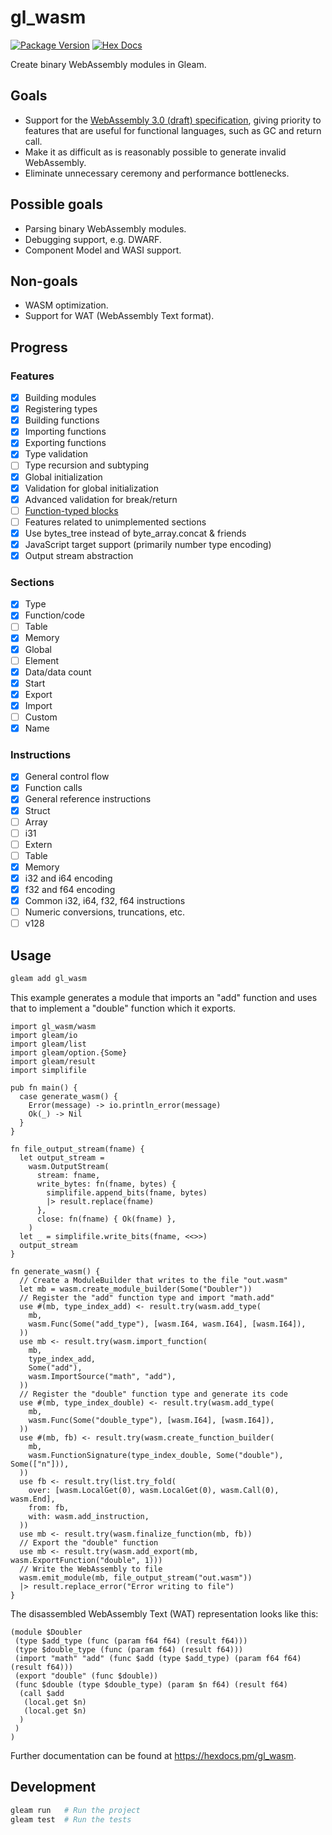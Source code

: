 # gl_wasm

[![Package Version](https://img.shields.io/hexpm/v/gl_wasm)](https://hex.pm/packages/gl_wasm)
[![Hex Docs](https://img.shields.io/badge/hex-docs-ffaff3)](https://hexdocs.pm/gl_wasm/)

Create binary WebAssembly modules in Gleam.

## Goals

 - Support for the [WebAssembly 3.0 (draft)
 specification](https://wasm-dsl.github.io/spectec/core/), giving priority to
 features that are useful for functional languages, such as GC and return call.
 - Make it as difficult as is reasonably possible to generate invalid
 WebAssembly.
 - Eliminate unnecessary ceremony and performance bottlenecks.

## Possible goals

 - Parsing binary WebAssembly modules.
 - Debugging support, e.g. DWARF.
 - Component Model and WASI support.

## Non-goals

 - WASM optimization.
 - Support for WAT (WebAssembly Text format).

## Progress

### Features

 - [x] Building modules
 - [x] Registering types
 - [x] Building functions
 - [x] Importing functions
 - [x] Exporting functions
 - [x] Type validation
 - [ ] Type recursion and subtyping
 - [x] Global initialization
 - [x] Validation for global initialization
 - [x] Advanced validation for break/return
 - [ ] [Function-typed blocks](https://webassembly.github.io/spec/core/syntax/instructions.html#control-instructions)
 - [ ] Features related to unimplemented sections
 - [x] Use bytes_tree instead of byte_array.concat & friends
 - [x] JavaScript target support (primarily number type encoding)
 - [x] Output stream abstraction

### Sections

 - [x] Type
 - [x] Function/code
 - [ ] Table
 - [x] Memory
 - [x] Global
 - [ ] Element
 - [x] Data/data count
 - [x] Start
 - [x] Export
 - [x] Import
 - [ ] Custom
 - [x] Name

### Instructions

 - [x] General control flow
 - [x] Function calls
 - [x] General reference instructions
 - [x] Struct
 - [ ] Array
 - [ ] i31
 - [ ] Extern
 - [ ] Table
 - [x] Memory
 - [x] i32 and i64 encoding
 - [x] f32 and f64 encoding
 - [x] Common i32, i64, f32, f64 instructions
 - [ ] Numeric conversions, truncations, etc.
 - [ ] v128

## Usage

```sh
gleam add gl_wasm
```

This example generates a module that imports an "add" function and uses that to
implement a "double" function which it exports.

```gleam
import gl_wasm/wasm
import gleam/io
import gleam/list
import gleam/option.{Some}
import gleam/result
import simplifile

pub fn main() {
  case generate_wasm() {
    Error(message) -> io.println_error(message)
    Ok(_) -> Nil
  }
}

fn file_output_stream(fname) {
  let output_stream =
    wasm.OutputStream(
      stream: fname,
      write_bytes: fn(fname, bytes) {
        simplifile.append_bits(fname, bytes)
        |> result.replace(fname)
      },
      close: fn(fname) { Ok(fname) },
    )
  let _ = simplifile.write_bits(fname, <<>>)
  output_stream
}

fn generate_wasm() {
  // Create a ModuleBuilder that writes to the file "out.wasm"
  let mb = wasm.create_module_builder(Some("Doubler"))
  // Register the "add" function type and import "math.add"
  use #(mb, type_index_add) <- result.try(wasm.add_type(
    mb,
    wasm.Func(Some("add_type"), [wasm.I64, wasm.I64], [wasm.I64]),
  ))
  use mb <- result.try(wasm.import_function(
    mb,
    type_index_add,
    Some("add"),
    wasm.ImportSource("math", "add"),
  ))
  // Register the "double" function type and generate its code
  use #(mb, type_index_double) <- result.try(wasm.add_type(
    mb,
    wasm.Func(Some("double_type"), [wasm.I64], [wasm.I64]),
  ))
  use #(mb, fb) <- result.try(wasm.create_function_builder(
    mb,
    wasm.FunctionSignature(type_index_double, Some("double"), Some(["n"])),
  ))
  use fb <- result.try(list.try_fold(
    over: [wasm.LocalGet(0), wasm.LocalGet(0), wasm.Call(0), wasm.End],
    from: fb,
    with: wasm.add_instruction,
  ))
  use mb <- result.try(wasm.finalize_function(mb, fb))
  // Export the "double" function
  use mb <- result.try(wasm.add_export(mb, wasm.ExportFunction("double", 1)))
  // Write the WebAssembly to file
  wasm.emit_module(mb, file_output_stream("out.wasm"))
  |> result.replace_error("Error writing to file")
}
```

The disassembled WebAssembly Text (WAT) representation looks like this:

```
(module $Doubler
 (type $add_type (func (param f64 f64) (result f64)))
 (type $double_type (func (param f64) (result f64)))
 (import "math" "add" (func $add (type $add_type) (param f64 f64) (result f64)))
 (export "double" (func $double))
 (func $double (type $double_type) (param $n f64) (result f64)
  (call $add
   (local.get $n)
   (local.get $n)
  )
 )
)
```

Further documentation can be found at <https://hexdocs.pm/gl_wasm>.

## Development

```sh
gleam run   # Run the project
gleam test  # Run the tests
```
